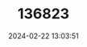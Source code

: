 ---
title: "136823"
category: "Eptesicus japonensis"
draft: false
date: 2024-02-22 13:03:51
languages:
  Japanese: ["KubiwaKoumori"]
  English: ["Japanese Short-tailed Bat"]
---